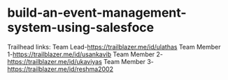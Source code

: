 # build-an-event-management-system-using-salesfoce
Trailhead links:
Team Lead-https://trailblazer.me/id/ulathas
Team Member 1-https://trailblazer.me/id/usankavib
Team Member 2-https://trailblazer.me/id/ukaviyas
Team Member 3-https://trailblazer.me/id/reshma2002
